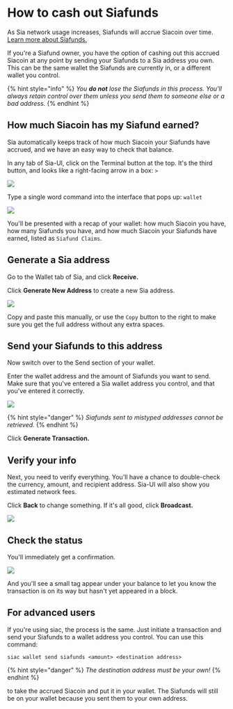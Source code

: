 # How to cash out Siafunds

As Sia network usage increases, Siafunds will accrue Siacoin over time. [Learn more about Siafunds.](what-are-siafunds.md)

If you're a Siafund owner, you have the option of cashing out this accrued Siacoin at any point by sending your Siafunds to a Sia address you own. This can be the same wallet the Siafunds are currently in, or a different wallet you control.

{% hint style="info" %}
_You **do not** lose the Siafunds in this process. You'll always retain control over them unless you send them to someone else or a bad address._
{% endhint %}

## How much Siacoin has my Siafund earned?

Sia automatically keeps track of how much Siacoin your Siafunds have accrued, and we have an easy way to check that balance.

In any tab of Sia-UI, click on the Terminal button at the top. It's the third button, and looks like a right-facing arrow in a box: `>`

![](../../../.gitbook/assets/siafunds-cashout-1.png)

Type a single word command into the interface that pops up: `wallet`

![](../../../.gitbook/assets/siafunds-cashout-2.png)

You'll be presented with a recap of your wallet: how much Siacoin you have, how many Siafunds you have, and how much Siacoin your Siafunds have earned, listed as `Siafund Claims`.

## Generate a Sia address

Go to the Wallet tab of Sia, and click **Receive.**

Click **Generate New Address** to create a new Sia address.

![](../../../.gitbook/assets/address-2%20\(2\)%20\(2\)%20\(1\).png)

Copy and paste this manually, or use the `Copy` button to the right to make sure you get the full address without any extra spaces.

## Send your Siafunds to this address

Now switch over to the Send section of your wallet.

Enter the wallet address and the amount of Siafunds you want to send. Make sure that you've entered a Sia wallet address you control, and that you've entered it correctly.

![](../../../.gitbook/assets/siafunds-cashout-4.png)

{% hint style="danger" %}
_Siafunds sent to mistyped addresses cannot be retrieved._
{% endhint %}

Click **Generate Transaction.**

## Verify your info

Next, you need to verify everything. You'll have a chance to double-check the currency, amount, and recipient address. Sia-UI will also show you estimated network fees.

Click **Back** to change something. If it's all good, click **Broadcast.**

![](../../../.gitbook/assets/siafunds-cashout-5.png)

## Check the status

You'll immediately get a confirmation.

![](../../../.gitbook/assets/siafunds-cashout-6.png)

And you'll see a small tag appear under your balance to let you know the transaction is on its way but hasn't yet appeared in a block.

## For advanced users

If you're using siac, the process is the same. Just initiate a transaction and send your Siafunds to a wallet address you control. You can use this command:

`siac wallet send siafunds <amount> <destination address>`

{% hint style="danger" %}
_The destination address must be your own!_
{% endhint %}

to take the accrued Siacoin and put it in your wallet. The Siafunds will still be on your wallet because you sent them to your own address.
